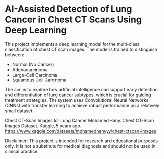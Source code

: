 # AI-Assisted Detection of Lung Cancer in Chest CT Scans Using Deep Learning
This project implements a deep learning model for the multi-class classification of chest CT scan images. The model is trained to distinguish between:
- Normal (No Cancer)
- Adenocarcinoma
- Large-Cell Carcinoma
- Squamous Cell Carcinoma

The aim is to explore how artificial intelligence can support early detection and differentiation of lung cancer subtypes, which is crucial for guiding treatment strategies. The system uses Convolutional Neural Networks (CNNs) with transfer learning to achieve robust performance on a relatively small dataset.

Chest CT-Scan Images for Lung Cancer
Mohamed Hany. Chest CT-Scan Images Dataset. Kaggle, 5 years ago.
https://www.kaggle.com/datasets/mohamedhanyyy/chest-ctscan-images

Disclaimer: This project is intended for research and educational purposes only. It is not a substitute for medical diagnosis and should not be used in clinical practice.

